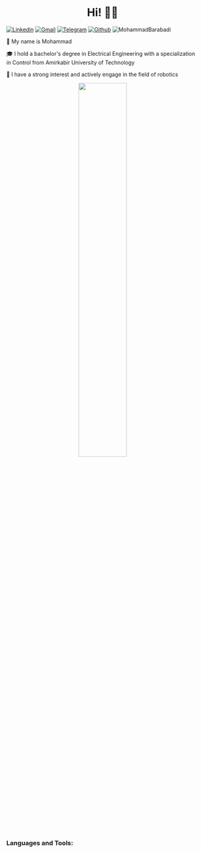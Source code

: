 <h1 align="center">Hi! 👋🏻</h1>

[![Linkedin](https://img.shields.io/badge/-LinkedIn-blue?style=flat&logo=Linkedin&logoColor=white)](https://www.linkedin.com/in/mohammadbrd/)
[![Gmail](https://img.shields.io/badge/-Gmail-c14438?style=flat&logo=Gmail&logoColor=white)](mailto:reyneh.100.mb@gmail.com)
[![Telegram](https://img.shields.io/badge/Telegram-2CA5E0?style=flat&logo=telegram&logoColor=white)](https://t.me/mohammad8brd)
[![Github](https://img.shields.io/badge/-white?style=social&logo=github&label=Follow
)](https://github.com/MBW0lf)
<img src="https://komarev.com/ghpvc/?username=MBWolf&style=flat-square&color=blue" alt="MohammadBarabadi"/>

<P>🤠 My name is Mohammad</P>
<P>🎓 I hold a bachelor's degree in Electrical Engineering with a specialization in Control from Amirkabir University of Technology</P>
<P>🤖 I have a strong interest and actively engage in the field of robotics</P>

<div align="center">
<img width="50%" src="https://github-readme-stats.vercel.app/api/top-langs/?username=MBWolf&hide=css,javascript,perl,coffeescript&layout=compact&theme=dracula"/>
</div>

<h3 align="left">Languages and Tools:</h3>